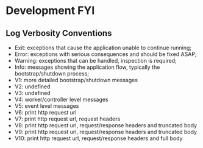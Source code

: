 # Development FYI

## Log Verbosity Conventions

- Exit: exceptions that cause the application unable to continue running;
- Error: exceptions with serious consequences and should be fixed ASAP;
- Warning: exceptions that can be handled, inspection is required;
- Info: messages showing the application flow, typically the bootstrap/shutdown process;
- V1: more detailed bootstrap/shutdown messages
- V2: undefined
- V3: undefined
- V4: worker/controller level messages
- V5: event level messages
- V6: print http request url
- V7: print http request url, request headers
- V8: print http request url, request/response headers and truncated body
- V9: print http request url, request/response headers and truncated body
- V10: print http request url, request/response headers and full body

